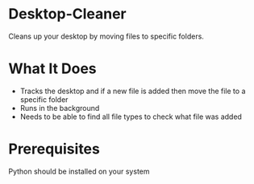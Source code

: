 # Desktop-Cleaner
Cleans up your desktop by moving files to specific folders.

# What It Does
- Tracks the desktop and if a new file is added then move the file to a specific folder
- Runs in the background
- Needs to be able to find all file types to check what file was added

# Prerequisites
Python should be installed on your system

